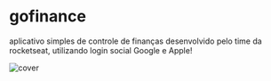 # gofinance

aplicativo simples de controle de finanças desenvolvido pelo time da rocketseat, utilizando login social Google e Apple!

![cover](https://user-images.githubusercontent.com/80647040/140657056-f0126dad-f0d2-40e7-9ab2-8430510fba38.png)
